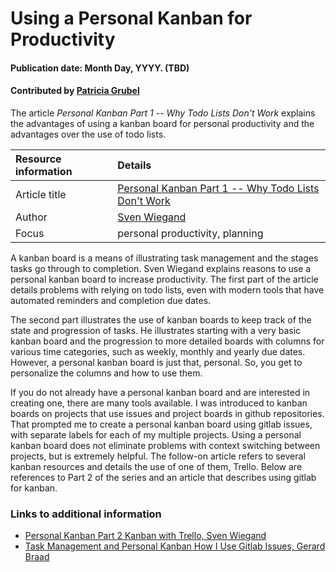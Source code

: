 
# Using a Personal Kanban for Productivity

#### Publication date: Month Day, YYYY. (TBD)

#### Contributed by [Patricia  Grubel](https://github.com/pagrubel "Patricia Grubel Github Profile")

The article *Personal Kanban Part 1 -- Why Todo Lists Don't Work* explains the
advantages of using a kanban board for personal productivity and the advantages 
over the use of todo lists.

Resource information | Details 
:--- | :--- 
Article title  | [Personal Kanban Part 1 -- Why Todo Lists Don't Work](https://hackernoon.com/personal-kanban-part-1-why-todo-lists-don-t-work-3b5c6dc78708)
Author | [Sven Wiegand]()
Focus | personal productivity, planning

A kanban board is a means of illustrating task management and the stages tasks
go through to completion. Sven Wiegand explains reasons to use a personal
kanban board to increase productivity.  The first part of the article details
problems with relying on todo lists, even with modern tools that have automated
reminders and completion due dates.
  
The second part illustrates the use of kanban boards to keep track of the state
and progression of tasks. He illustrates starting with a very basic kanban
board and the progression to more detailed boards with columns for various time
categories, such as weekly, monthly and yearly due dates. However, a personal
kanban board is just that, personal. So, you get to personalize the columns and
how to use them.

If you do not already have a personal kanban board and are interested in
creating one, there are many tools available. I was introduced to kanban boards
on projects that use issues and project boards in github repositories. That
prompted me to create a personal kanban board using gitlab issues, with separate
labels for each of my multiple projects. Using a personal kanban board does
not eliminate problems with context switching between projects, but is extremely
helpful. The follow-on article refers to several kanban resources and details
the use of one of them, Trello. Below are references to Part 2 of the series
and an article that describes using gitlab for kanban.

### Links to additional information
- [Personal Kanban Part 2 Kanban with Trello, Sven Wiegand](https://hackernoon.com/personal-kanban-part-2-personal-kanban-with-trello-a6bd6cdb0588)
- [Task Management and Personal Kanban How I Use Gitlab Issues, Gerard Braad](http://gbraad.nl/blog/task-management-and-personal-kanban-how-i-use-gitlab-issues.html)


<!---
Publish:
RSS update:
Categories: Planning 
Topics: Productivity, Development
Level: 
Prerequisites: defaults
Aggregate: none
Review: LA-UR-20-23041
-->
